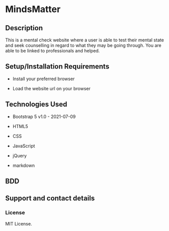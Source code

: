 # MindsMatter


## Description
This is a mental check website where a user is able to test their mental state and seek 
counselling in regard to what they may be going through. You are able to be linked to 
professionals and helped.


## Setup/Installation Requirements
* Install your preferred browser

* Load the website url on your browser

## Technologies Used
* Bootstrap 5 v1.0 - 2021-07-09

* HTML5

* CSS

* JavaScript

* jQuery

* markdown

## BDD 

## Support and contact details

### License
MIT License. 